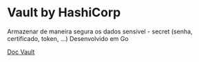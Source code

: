 # Vault by HashiCorp

Armazenar de maneira segura os dados sensivel - secret (senha, certificado, token, ...)
Desenvolvido em Go

[Doc Vault](https://www.vaultproject.io/docs)
